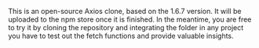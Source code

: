 This is an open-source Axios clone, based on the 1.6.7 version.
It will be uploaded to the npm store once it is finished. 
In the meantime, you are free to try it by cloning the repository and integrating the folder in any project you have to test out the fetch functions and provide valuable insights.
